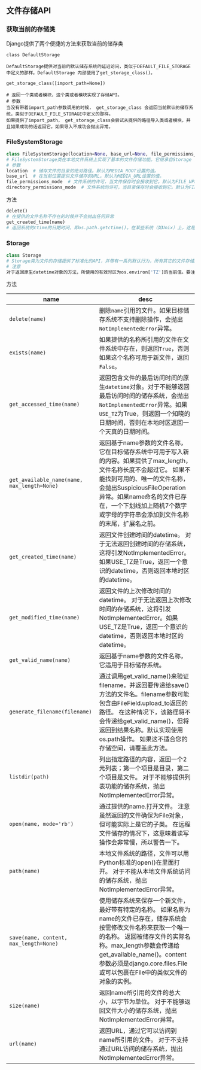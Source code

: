 ## 文件存储API

### 获取当前的存储类

Django提供了两个便捷的方法来获取当前的储存类

`class DefaultStorage`

```
DefaultStorage提供对当前的默认储存系统的延迟访问，类似于DEFAULT_FILE_STORAGE中定义的那样。DefaultStorage 内部使用了get_storage_class()。
```

`get_storage_class([import_path=None])`

```
# 返回一个类或者模块，这个类或者模块实现了存储API。
# 参数
当没有带着import_path参数调用的时候， get_storage_class 会返回当前默认的储存系统，类似于DEFAULT_FILE_STORAGE中定义的那样。
如果提供了import_path， get_storage_class会尝试从提供的路径导入类或者模块，并且如果成功的话返回它。如果导入不成功会抛出异常。
```

### FileSystemStorage

```python
class FileSystemStorage(location=None, base_url=None, file_permissions_mode=None, directory_permissions_mode=None)
# FileSystemStorage类在本地文件系统上实现了基本的文件存储功能。它继承自Storage ，并且提供父类的所有公共方法的实现。
# 参数
location  # 储存文件的目录的绝对路径。默认为MEDIA_ROOT设置的值。
base_url  # 在当前位置提供文件储存的URL。默认为MEDIA_URL设置的值。
file_permissions_mode  # 文件系统的许可，当文件保存时会接收到它。默认为FILE_UPLOAD_PERMISSIONS。
directory_permissions_mode  # 文件系统的许可，当目录保存时会接收到它。默认为FILE_UPLOAD_DIRECTORY_PERMISSIONS。
```

方法

```python
delete()
# 在提供的文件名称不存在的时候并不会抛出任何异常
get_created_time(name)
# 返回系统的ctime的日期时间，即os.path.getctime()。在某些系统（如Unix）上，这是最后一次元数据更改的时间，而在其他系统（如Windows）上，则是文件的创建时间。
```

### Storage

```python
class Storage
# Storage类为文件的存储提供了标准化的API，并带有一系列默认行为，所有其它的文件存储系统可以按需继承或者复写它们。
# 注意
对于返回原生datetime对象的方法，所使用的有效时区为os.environ['TZ']的当前值。要注意它总是可以通过Django的TIME_ZONE来设置。
```

方法

| name                                        | desc                                                         |
| ------------------------------------------- | ------------------------------------------------------------ |
| `delete(name)`                              | 删除`name`引用的文件。如果目标储存系统不支持删除操作，会抛出`NotImplementedError`异常。 |
| `exists(name)`                              | 如果提供的名称所引用的文件在文件系统中存在，则返回`True`，否则如果这个名称可用于新文件，返回`False`。 |
| `get_accessed_time(name)`                   | 返回包含文件的最后访问时间的原生`datetime`对象。对于不能够返回最后访问时间的储存系统，会抛出`NotImplementedError`异常。如果`USE_TZ`为True，则返回一个知晓的日期时间，否则在本地时区返回一个天真的日期时间。 |
| `get_available_name(name, max_length=None)` | 返回基于name参数的文件名称，它在目标储存系统中可用于写入新的内容。如果提供了max_length，文件名称长度不会超过它。 如果不能找到可用的、唯一的文件名称，会抛出SuspiciousFileOperation 异常。如果name命名的文件已存在，一个下划线加上随机7个数字或字母的字符串会添加到文件名称的末尾，扩展名之前。 |
| `get_created_time(name)`                    | 返回文件创建时间的datetime。 对于无法返回创建时间的存储系统，这将引发NotImplementedError。如果USE_TZ是True，返回一个意识的datetime，否则返回本地时区的datetime。 |
| `get_modified_time(name)`                   | 返回文件的上次修改时间的datetime。 对于无法返回上次修改时间的存储系统，这将引发NotImplementedError。如果USE_TZ是True，返回一个意识的datetime，否则返回本地时区的datetime。 |
| `get_valid_name(name)`                      | 返回基于name参数的文件名称，它适用于目标储存系统。           |
| `generate_filename(filename)`               | 通过调用get_valid_name()来验证filename，并返回要传递给save()方法的文件名。filename参数可能包含由FileField.upload_to返回的路径。 在这种情况下，该路径将不会传递给get_valid_name()，但将返回到结果名称。默认实现使用os.path操作。 如果这不适合您的存储空间，请覆盖此方法。 |
| `listdir(path)`                             | 列出指定路径的内容，返回一个2元列表；第一个项目是目录，第二个项目是文件。 对于不能够提供列表功能的储存系统，抛出NotImplementedError异常。 |
| `open(name, mode='rb')`                     | 通过提供的name.打开文件。 注意虽然返回的文件确保为File对象，但可能实际上是它的子类。 在远程文件储存的情况下，这意味着读写操作会非常慢，所以警告一下。 |
| `path(name)`                                | 本地文件系统的路径，文件可以用Python标准的open()在里面打开。 对于不能从本地文件系统访问的储存系统，抛出NotImplementedError异常。 |
| `save(name, content, max_length=None)`      | 使用储存系统来保存一个新文件，最好带有特定的名称。 如果名称为 name的文件已存在，储存系统会按需修改文件名称来获取一个唯一的名称。 返回被储存文件的实际名称。max_length参数会传递给get_available_name()。content参数必须是django.core.files.File或可以包裹在File中的类似文件的对象的实例。 |
| `size(name)`                                | 返回name所引用的文件的总大小，以字节为单位。 对于不能够返回文件大小的储存系统，抛出NotImplementedError异常。 |
| `url(name)`                                 | 返回URL，通过它可以访问到name所引用的文件。 对于不支持通过URL访问的储存系统，抛出NotImplementedError异常。 |


